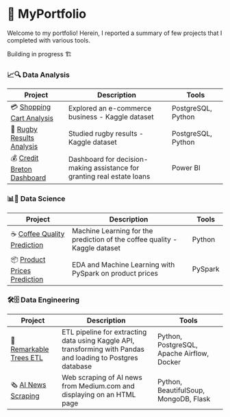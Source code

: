 # 💼 MyPortfolio

Welcome to my portfolio! Herein, I reported a summary of few projects that I completed with various tools. 

Building in progress 🏗️

### 📈🔍 Data Analysis

| Project | Description | Tools |
|---|---|---|
| 💳 [Shopping Cart Analysis](https://github.com/wlafargue/ShoppingCart_PostgreSQL-Analysis) | Explored an e-commerce business - Kaggle dataset | PostgreSQL, Python |
| 🏉 [Rugby Results Analysis](https://github.com/wlafargue/RugbyResults_PostgreSQL-Analysis) | Studied rugby results - Kaggle dataset | PostgreSQL, Python |
| 💰 [Credit Breton Dashboard](https://github.com/wlafargue/CreditBreton_PowerBI-Analysis) | Dashboard for decision-making assistance for granting real estate loans | Power BI |


### 📊🧠 Data Science

| Project | Description | Tools |
|---|---|---|
| ☕️ [Coffee Quality Prediction](https://github.com/wlafargue/CoffeeQuality_ML-Prediction) | Machine Learning for the prediction of the coffee quality - Kaggle dataset | Python |
| 📦 [Product Prices Prediction](https://github.com/wlafargue/ProductPrice_ML-Prediction) | EDA and Machine Learning with PySpark on product prices | PySpark |


### 🛠️🗄️ Data Engineering

| Project | Description | Tools |
|---|---|---|
| 🌳 [Remarkable Trees ETL](https://github.com/wlafargue/RemarkableTrees_Pipeline-ETL) | ETL pipeline for extracting data using Kaggle API, transforming with Pandas and loading to Postgres database | Python, PostgreSQL, Apache Airflow, Docker|
| 🗞️ [AI News Scraping](https://github.com/wlafargue/MediumAI_WebScraping-App) | Web scraping of AI news from Medium.com and displaying on an HTML page | Python, BeautifulSoup, MongoDB, Flask|
